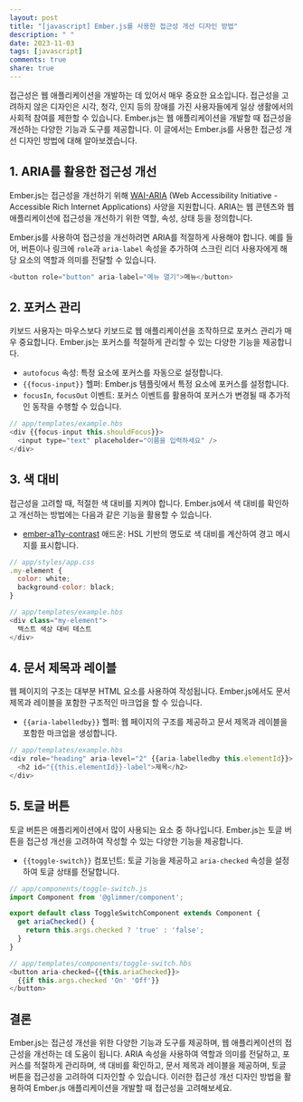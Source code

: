 ```yaml
---
layout: post
title: "[javascript] Ember.js를 사용한 접근성 개선 디자인 방법"
description: " "
date: 2023-11-03
tags: [javascript]
comments: true
share: true
---
```


접근성은 웹 애플리케이션을 개발하는 데 있어서 매우 중요한 요소입니다. 접근성을 고려하지 않은 디자인은 시각, 청각, 인지 등의 장애를 가진 사용자들에게 일상 생활에서의 사회적 참여를 제한할 수 있습니다. Ember.js는 웹 애플리케이션을 개발할 때 접근성을 개선하는 다양한 기능과 도구를 제공합니다. 이 글에서는 Ember.js를 사용한 접근성 개선 디자인 방법에 대해 알아보겠습니다.

## 1. ARIA를 활용한 접근성 개선

Ember.js는 접근성을 개선하기 위해 [WAI-ARIA](https://www.w3.org/TR/wai-aria/) (Web Accessibility Initiative - Accessible Rich Internet Applications) 사양을 지원합니다. ARIA는 웹 콘텐츠와 웹 애플리케이션에 접근성을 개선하기 위한 역할, 속성, 상태 등을 정의합니다.

Ember.js를 사용하여 접근성을 개선하려면 ARIA를 적절하게 사용해야 합니다. 예를 들어, 버튼이나 링크에 `role`과 `aria-label` 속성을 추가하여 스크린 리더 사용자에게 해당 요소의 역할과 의미를 전달할 수 있습니다.

```javascript
<button role="button" aria-label="메뉴 열기">메뉴</button>
```

## 2. 포커스 관리

키보드 사용자는 마우스보다 키보드로 웹 애플리케이션을 조작하므로 포커스 관리가 매우 중요합니다. Ember.js는 포커스를 적절하게 관리할 수 있는 다양한 기능을 제공합니다.

- `autofocus` 속성: 특정 요소에 포커스를 자동으로 설정합니다.
- `{{focus-input}}` 헬퍼: Ember.js 템플릿에서 특정 요소에 포커스를 설정합니다.
- `focusIn`, `focusOut` 이벤트: 포커스 이벤트를 활용하여 포커스가 변경될 때 추가적인 동작을 수행할 수 있습니다.

```javascript
// app/templates/example.hbs
<div {{focus-input this.shouldFocus}}>
  <input type="text" placeholder="이름을 입력하세요" />
</div>
```

## 3. 색 대비

접근성을 고려할 때, 적절한 색 대비를 지켜야 합니다. Ember.js에서 색 대비를 확인하고 개선하는 방법에는 다음과 같은 기능을 활용할 수 있습니다.

- [ember-a11y-contrast](https://github.com/jelhan/ember-a11y-contrast) 애드온: HSL 기반의 명도로 색 대비를 계산하여 경고 메시지를 표시합니다.

```javascript
// app/styles/app.css
.my-element {
  color: white;
  background-color: black;
}

// app/templates/example.hbs
<div class="my-element">
  텍스트 색상 대비 테스트
</div>
```

## 4. 문서 제목과 레이블

웹 페이지의 구조는 대부분 HTML 요소를 사용하여 작성됩니다. Ember.js에서도 문서 제목과 레이블을 포함한 구조적인 마크업을 할 수 있습니다.

- `{{aria-labelledby}}` 헬퍼: 웹 페이지의 구조를 제공하고 문서 제목과 레이블을 포함한 마크업을 생성합니다.

```javascript
// app/templates/example.hbs
<div role="heading" aria-level="2" {{aria-labelledby this.elementId}}>
  <h2 id="{{this.elementId}}-label">제목</h2>
</div>
```

## 5. 토글 버튼

토글 버튼은 애플리케이션에서 많이 사용되는 요소 중 하나입니다. Ember.js는 토글 버튼을 접근성 개선을 고려하여 작성할 수 있는 다양한 기능을 제공합니다.

- `{{toggle-switch}}` 컴포넌트: 토글 기능을 제공하고 `aria-checked` 속성을 설정하여 토글 상태를 전달합니다.

```javascript
// app/components/toggle-switch.js
import Component from '@glimmer/component';

export default class ToggleSwitchComponent extends Component {
  get ariaChecked() {
    return this.args.checked ? 'true' : 'false';
  }
}
```

```javascript
// app/templates/components/toggle-switch.hbs
<button aria-checked={{this.ariaChecked}}>
  {{if this.args.checked 'On' 'Off'}}
</button>
```

## 결론

Ember.js는 접근성 개선을 위한 다양한 기능과 도구를 제공하며, 웹 애플리케이션의 접근성을 개선하는 데 도움이 됩니다. ARIA 속성을 사용하여 역할과 의미를 전달하고, 포커스를 적절하게 관리하며, 색 대비를 확인하고, 문서 제목과 레이블을 제공하며, 토글 버튼을 접근성을 고려하여 디자인할 수 있습니다. 이러한 접근성 개선 디자인 방법을 활용하여 Ember.js 애플리케이션을 개발할 때 접근성을 고려해보세요.